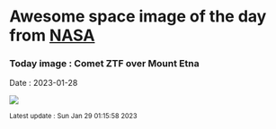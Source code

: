 
# Awesome space image of the day from [NASA](https://api.nasa.gov/)

### Today image : Comet ZTF over Mount Etna
Date : 2023-01-28

![](https://apod.nasa.gov/apod/image/2301/C2022E3ZTFMountEtna1024.jpg)

<small>Latest update : Sun Jan 29 01:15:58 2023</small>
        